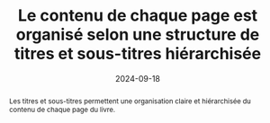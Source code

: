 ---
title: "Le contenu de chaque page est organisé selon une structure de titres et sous-titres hiérarchisée"
abstract: Les titres et sous-titres permettent une organisation claire et hiérarchisée du contenu de chaque page du livre.
categories: 
    - "Structure et code"
agrege: O4227-E072
opquast: '4 227'
indiceebook: '72'
description: "Règle n° 072"
before: "071"
weight: "072"
after: "073"
actif: '1'
layout: rules
date: 2024-09-18
tags: 
    - "affichage"
    - "Accessibilité"
    - "Lisibilité"
objectif: 
    - "Faciliter la compréhension et la navigation du lecteur en présentant le contenu de manière structurée et logique"
Meo: 
    - "Utiliser des balises HTML `h1`, `h2`, `h3`, `h4`, `h5` et `h6`"
    - "Chaque page doit avoir au moins un `h1`"
    - "Maintenir une hierarchie cohérente&nbsp;: un titre de niveau `h2` ne doit pas être suivi d'un titre de niveau `h4`."
Controle: 
    - "Vérifier le code source de la page HTML de l'epub&nbsp;:<ul><li>Il faut que les titres et sous-titres soient dans une balise <h> de 1 à 6.</li><li>Il faut qu'il y ai au moins un `h1`.</li><li>Il faut que l'ordre des niveaux de titres soit hiérarchique et cohérente.</li>"
epubcheck: false
ace: true
humancheck: true
ReadiumGoToolkit: 
Source: 
    - "Opquast"
Referentiel: 
    - "[Web Content Accessibility Guidelines (WCAG)](https://www.w3.org/WAI/standards-guidelines/wcag/)"
steps: 
    - "Fabrication"
---